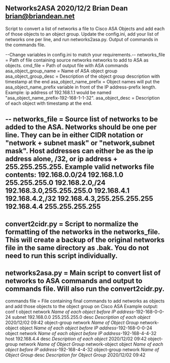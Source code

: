 Networks2ASA
2020/12/2
Brian Dean
brian@briandean.net
--
Script to convert a list of networks a file to Cisco ASA Objects and add each of those objects to an object group. Update the config.ini, add your list of networks one per line, and run networks2asa.py. Output of commands in the commands file.

--Change variables in config.ini to match your requirements.--
networks_file = Path of file containing source networks networks to add to ASA as objects.
cmd_file = Path of output file with ASA commands
asa_object_group_name = Name of ASA object group
asa_object_group_desc = Description of the object group description with timestamp at the end
asa_object_name_prefix = Object names will put the asa_object_name_prefix variable in front of the IP address-prefix length. Example: ip address of 192.168.1.1 would be named "asa_object_name_prefix-192-168-1-1-32".
asa_object_desc = Description of each object with timestamp at the end.

--
networks_file = Source list of networks to be added to the ASA. Networks should be one per line. They can be in either CIDR notation or "network + subnet mask" or "network,subnet mask". Host addresses can either be as the ip address alone, /32, or ip address + 255.255.255.255.
Example valid networks file contents:
192.168.0.0/24
192.168.1.0 255.255.255.0
192.168.2.0,/24
192.168.3.0,255.255.255.0
192.168.4.1
192.168.4.2,/32
192.168.4.3,255.255.255.255
192.168.4.4 255.255.255.255
--
convert2cidr.py = Script to normalize the formatting of the networks in the networks_file. This will create a backup of the original networks file in the same directory as .bak. You do not need to run this script individually.
--
networks2asa.py = Main script to convert list of networks to ASA commands and output to commands file. Will also run the convert2cidr.py.
--
commands file = File containing final commands to add networks as objects and add those objects to the object group on Cisco ASA
Example output:
conf t
object network *Name of each object before IP address*-192-168-0-0-24
 subnet 192.168.0.0 255.255.255.0
 desc *Description of each object* 2020/12/02 09:42
object-group network *Name of Object Group*
 network-object object *Name of each object before IP address*-192-168-0-0-24
object network *Name of each object before IP address*-192-168-4-4-32
 host 192.168.4.4
 desc *Description of each object* 2020/12/02 09:42
object-group network *Name of Object Group*
 network-object object *Name of each object before IP address*-192-168-4-4-32
object-group network *Name of Object Group*
 desc *Description for Object Group* 2020/12/02 09:42
